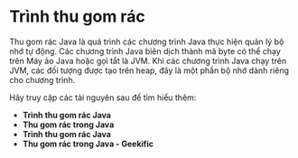 # Trình thu gom rác
Thu gom rác Java là quá trình các chương trình Java thực hiện quản lý bộ nhớ tự động. Các chương trình Java biên dịch thành mã byte có thể chạy trên Máy ảo Java hoặc gọi tắt là JVM. Khi các chương trình Java chạy trên JVM, các đối tượng được tạo trên heap, đây là một phần bộ nhớ dành riêng cho chương trình.

Hãy truy cập các tài nguyên sau để tìm hiểu thêm:
- **Trình thu gom rác Java**
- **Thu gom rác trong Java**
- **Trình thu gom rác Java**
- **Thu gom rác trong Java - Geekific**